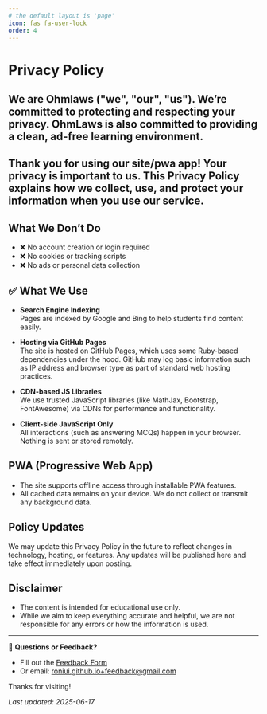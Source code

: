 ```yaml
---
# the default layout is 'page'
icon: fas fa-user-lock
order: 4
---
```


# Privacy Policy


We are Ohmlaws ("we", "our", "us"). We’re committed to protecting and respecting your privacy. OhmLaws is also committed to providing a clean, ad-free learning environment.
---
Thank you for using our site/pwa app! Your privacy is important to us. This Privacy Policy explains how we collect, use, and protect your information when you use our service.
---
## What We Don’t Do

- ❌ No account creation or login required  
- ❌ No cookies or tracking scripts  
- ❌ No ads or personal data collection  

## ✅ What We Use

- **Search Engine Indexing**  
  Pages are indexed by Google and Bing to help students find content easily.

- **Hosting via GitHub Pages**  
  The site is hosted on GitHub Pages, which uses some Ruby-based dependencies under the hood. GitHub may log basic information such as IP address and browser type as part of standard web hosting practices.

- **CDN-based JS Libraries**  
  We use trusted JavaScript libraries (like MathJax, Bootstrap, FontAwesome) via CDNs for performance and functionality.

- **Client-side JavaScript Only**  
  All interactions (such as answering MCQs) happen in your browser. Nothing is sent or stored remotely.

## PWA (Progressive Web App)

- The site supports offline access through installable PWA features.
- All cached data remains on your device. We do not collect or transmit any background data.

## Policy Updates

We may update this Privacy Policy in the future to reflect changes in technology, hosting, or features. Any updates will be published here and take effect immediately upon posting.

## Disclaimer

- The content is intended for educational use only.  
- While we aim to keep everything accurate and helpful, we are not responsible for any errors or how the information is used.

---

📩 **Questions or Feedback?**  
- Fill out the [Feedback Form](https://forms.gle/gq4jtLB2qPin9vju8)  
- Or email: [roniui.github.io+feedback@gmail.com](roniui.github.io+feedback@gmail.com)




Thanks for visiting!

_Last updated: 2025-06-17_
